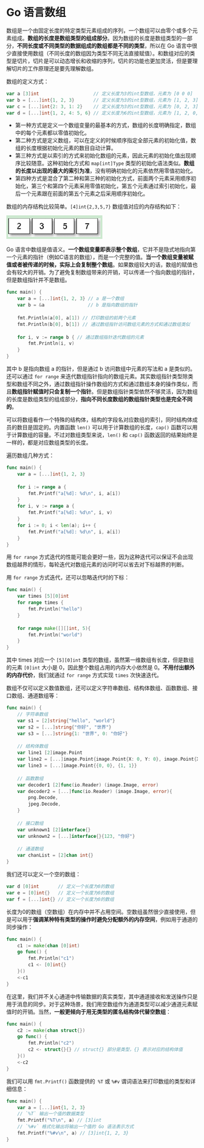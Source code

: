 # Go 语言数组

数组是一个由固定长度的特定类型元素组成的序列，一个数组可以由零个或多个元素组成。**数组的长度是数组类型的组成部分**。因为数组的长度是数组类型的一部分，**不同长度或不同类型的数据组成的数组都是不同的类型**，所以在 Go 语言中很少直接使用数组（不同长度的数组因为类型不同无法直接赋值）。和数组对应的类型是切片，切片是可以动态增长和收缩的序列，切片的功能也更加灵活，但是要理解切片的工作原理还是要先理解数组。

数组的定义方式：

```go
var a [3]int                    // 定义长度为3的int型数组，元素为 [0 0 0]
var b = [...]int{1, 2, 3}       // 定义长度为3的int型数组，元素为 [1, 2, 3]
var c = [...]int{2: 3, 1: 2}    // 定义长度为3的int型数组，元素为 [0, 2, 3]
var d = [...]int{1, 2, 4: 5, 6} // 定义长度为6的int型数组，元素为 [1, 2, 0, 0, 5, 6]
```

- 第一种方式是定义一个数组变量的最基本的方式，数组的长度明确指定，数组中的每个元素都以零值初始化。
- 第二种方式是定义数组，可以在定义的时候顺序指定全部元素的初始化值，数组的长度根据初始化元素的数目自动计算。
- 第三种方式是以索引的方式来初始化数组的元素，因此元素的初始化值出现顺序比较随意。这种初始化方式和 `map[int]Type` 类型的初始化语法类似。**数组的长度以出现的最大的索引为准**，没有明确初始化的元素依然用零值初始化。
- 第四种方式是混合了第二种和第三种的初始化方式，前面两个元素采用顺序初始化，第三个和第四个元素采用零值初始化，第五个元素通过索引初始化，最后一个元素跟在前面的第五个元素之后采用顺序初始化。

数组的内存结构比较简单。`[4]int{2,3,5,7}` 数组值对应的内存结构如下：

![数组的内存布局](imgs/array.png)

Go 语言中数组是值语义。**一个数组变量即表示整个数组**，它并不是隐式地指向第一个元素的指针（例如C语言的数组），而是一个完整的值。**当一个数组变量被赋值或者被传递的时候，实际上会复制整个数组**。如果数组较大的话，数组的赋值也会有较大的开销。为了避免复制数组带来的开销，可以传递一个指向数组的指针，但是数组指针并不是数组。

```go
func main() {
	var a = [...]int{1, 2, 3} // a 是一个数组
	var b = &a                // b 是指向数组的指针

	fmt.Println(a[0], a[1]) // 打印数组的前两个元素
	fmt.Println(b[0], b[1]) // 通过数组指针访问数组元素的方式和通过数组类似

	for i, v := range b { // 通过数组指针迭代数组的元素
		fmt.Println(i, v)
	}
}
```

其中 b 是指向数组 a 的指针，但是通过 b 访问数组中元素的写法和 a 是类似的。还可以通过 `for range` 来迭代数组指针指向的数组元素。其实数组指针类型除类型和数组不同之外，通过数组指针操作数组的方式和通过数组本身的操作类似，而且**数组指针赋值时只会复制一个指针**。但是数组指针类型依然不够灵活，因为数组的长度是数组类型的组成部分，**指向不同长度数组的数组指针类型也是完全不同的**。

可以将数组看作一个特殊的结构体，结构的字段名对应数组的索引，同时结构体成员的数目是固定的。内置函数 `len()` 可以用于计算数组的长度，`cap()` 函数可以用于计算数组的容量。不过对数组类型来说，`len()` 和 `cap()` 函数返回的结果始终是一样的，都是对应数组类型的长度。

遍历数组几种方式：

```go
func main() {
	var a = [...]int{1, 2, 3}

	for i := range a {
		fmt.Printf("a[%d]: %d\n", i, a[i])
	}
	for i, v := range a {
		fmt.Printf("a[%d]: %d\n", i, v)
	}
	for i := 0; i < len(a); i++ {
		fmt.Printf("a[%d]: %d\n", i, a[i])
	}
}
```

用 `for range` 方式迭代的性能可能会更好一些，因为这种迭代可以保证不会出现数组越界的情形，每轮迭代对数组元素的访问时可以省去对下标越界的判断。

用 `for range` 方式迭代，还可以忽略迭代时的下标：

```go
func main() {
	var times [5][0]int
	for range times {
		fmt.Println("hello")
	}

	for range make([][]int, 5){
		fmt.Println("world")
	}
}
```

其中 times 对应一个 `[5][0]int` 类型的数组，虽然第一维数组有长度，但是数组的元素 `[0]int` 大小是 0，因此整个数组占用的内存大小依然是 0。**不用付出额外的内存代价**，我们就通过 `for range` 方式实现 `times` 次快速迭代。

数组不仅可以定义数值数组，还可以定义字符串数组、结构体数组、函数数组、接口数组、通道数组等：

```go
func main() {
	// 字符串数组
	var s1 = [2]string{"hello", "world"}
	var s2 = [...]string{"你好", "世界"}
	var s3 = [...]string{1: "世界", 0: "你好"}

	// 结构体数组
	var line1 [2]image.Point
	var line2 = [...]image.Point{image.Point{X: 0, Y: 0}, image.Point{X: 1, Y: 1}}
	var line3 = [...]image.Point{{0, 0}, {1, 1}}

	// 函数数组
	var decoder1 [2]func(io.Reader) (image.Image, error)
	var decoder2 = [...]func(io.Reader) (image.Image, error){
		png.Decode,
		jpeg.Decode,
	}

	// 接口数组
	var unknown1 [2]interface{}
	var unknown2 = [...]interface{}{123, "你好"}

	// 通道数组
	var chanList = [2]chan int{}
}
```

我们还可以定义一个空的数组：

```go
var d [0]int       // 定义一个长度为0的数组
var e = [0]int{}   // 定义一个长度为0的数组
var f = [...]int{} // 定义一个长度为0的数组
```

长度为0的数组（空数组）在内存中并不占用空间。空数组虽然很少直接使用，但是可以用于**强调某种特有类型的操作时避免分配额外的内存空间**，例如用于通道的同步操作：

```go
func main() {
	c1 := make(chan [0]int)
	go func() {
		fmt.Println("c1")
		c1 <- [0]int{}
	}()
	<-c1
}
```

在这里，我们并不关心通道中传输数据的真实类型，其中通道接收和发送操作只是用于消息的同步。对于这种场景，我们用空数组作为通道类型可以减少通道元素赋值时的开销。当然，**一般更倾向于用无类型的匿名结构体代替空数组**：

```go
func main() {
	c2 := make(chan struct{})
	go func() {
		fmt.Println("c2")
		c2 <- struct{}{} // struct{} 部分是类型，{} 表示对应的结构体值
	}()
	<-c2
}
```

我们可以用 `fmt.Printf()` 函数提供的` %T` 或 `%#v` 谓词语法来打印数组的类型和详细信息：

```go
func main() {
	var a = [...]int{1, 2, 3}
	// `%T` 输出一个值的数据类型
	fmt.Printf("%T\n", a) // [3]int
	// `%#v` 格式化输出将输出一个值的 Go 语法表示方式
	fmt.Printf("%#v\n", a) // [3]int{1, 2, 3}
}
```
